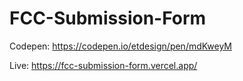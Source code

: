 # FCC-Submission-Form

Codepen: https://codepen.io/etdesign/pen/mdKweyM


Live: https://fcc-submission-form.vercel.app/
